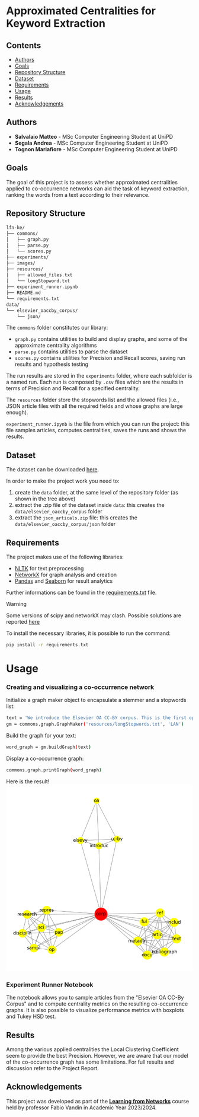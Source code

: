 # Approximated Centralities for Keyword Extraction 


## Contents

* [Authors](#authors)
* [Goals](#goals)
* [Repository Structure](#Repository)
* [Dataset](#dataset)
* [Requirements](#Requirements)
* [Usage](#Usage)
* [Results](#results)
* [Acknowledgements](#acknowledgements)

## Authors

* **Salvalaio Matteo** - MSc Computer Engineering Student at UniPD
* **Segala Andrea** - MSc Computer Engineering Student at UniPD
* **Tognon Mariafiore** - MSc Computer Engineering Student at UniPD

## Goals



The goal of this project is to assess whether approximated centralities applied to co-occurrence networks can aid the task of keyword extraction, ranking the words from a text according to their relevance.
## Repository Structure

```
lfn-ke/
├── commons/
│   ├── graph.py
│   ├── parse.py
│   └── scores.py
├── experiments/
├── images/
├── resources/
│   ├── allowed_files.txt
│   └── longStopword.txt
├── experiment_runner.ipynb
├── README.md
└── requirements.txt
data/
└── elsevier_oaccby_corpus/
    └── json/

```

The ```commons``` folder constitutes our library:
- ```graph.py``` contains utilities to build and display graphs, and some of the approximate centrality algorithms
- ```parse.py``` contains utilities to parse the dataset
- ```scores.py``` contains utilities for Precision and Recall scores, saving run results and hypothesis testing

The run results are stored in the ```experiments``` folder, where each subfolder is a named run.
Each run is composed by ```.csv``` files which are the results in terms of Precision and Recall for a specified centrality.

The ```resources``` folder store the stopwords list and the allowed files (i.e., JSON article files with all the required fields and whose graphs are large enough).

```experiment_runner.ipynb``` is the file from which you can run the project: this file samples articles, computes centralities, saves the runs and shows the results.

## Dataset
The dataset can be downloaded [here](https://elsevier.digitalcommonsdata.com/datasets/zm33cdndxs/2).

In order to make the project work you need to:
1. create the ```data``` folder, at the same level of the repository folder (as shown in the tree above)
2. extract the .zip file of the dataset inside ```data```: this creates the ```data/elsevier_oaccby_corpus``` folder
3. extract the ```json_articals.zip``` file: this creates the ```data/elsevier_oaccby_corpus/json``` folder

## Requirements
The project makes use of the following libraries:

* [NLTK](https://www.nltk.org/) for text preprocessing
* [NetworkX](https://networkx.org/) for graph analysis and creation
* [Pandas](https://pandas.pydata.org/) and [Seaborn](https://seaborn.pydata.org/) for result analytics

Further informations can be found in the [requirements.txt](requirements.txt) file.
> [!WARNING]
> Some versions of scipy and networkX may clash. Possible solutions are reported [here](https://github.com/pyg-team/pytorch_geometric/issues/4378)

To install the necessary libraries, it is possible to run the command:
```sh
pip install -r requirements.txt
```
#  Usage

### Creating and visualizing a co-occurrence network
Initialize a graph maker object to encapsulate a stemmer and a stopwords list:

```sh
text = 'We introduce the Elsevier OA CC-BY corpus. This is the first open corpus of Scientific Research papers which has a representative sample from across scientific disciplines. This corpus not only includes the full text of the article, but also the metadata of the documents, along with the bibliographic information for each reference.'
gm = commons.graph.GraphMaker('resources/longStopwords.txt', 'LAN')
```
Build the graph for your text:
```sh
word_graph = gm.buildGraph(text)
```
Display a co-occurrence graph:
```sh
commons.graph.printGraph(word_graph)
```

Here is the result!
![Screen Shot](images/screen_readme.png)

### Experiment Runner Notebook

The notebook allows you to sample articles from the "Elsevier OA CC-By Corpus" and to compute centrality metrics on the resulting co-occurrence graphs. It is also possible to visualize performance metrics with boxplots and Tukey HSD test.

## Results
Among the various applied centralities the Local Clustering Coefficient seem to provide the best Precision. However, we are aware that our model of the co-occurrence graph has some limitations.
For full results and discussion refer to the Project Report.

## Acknowledgements
This project was developed as part of the [**Learning from Networks**](https://www.didattica.unipd.it/off/2021/LM/IN/IN2547/003PD/INQ0091104/N0) course held by professor Fabio Vandin in Academic Year 2023/2024.


[//]: # (These are reference links used in the body of this note and get stripped out when the markdown processor does its job. There is no need to format nicely because it shouldn't be seen. Thanks SO - http://stackoverflow.com/questions/4823468/store-comments-in-markdown-syntax)

   [dill]: <https://github.com/joemccann/dillinger>